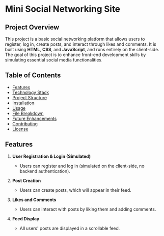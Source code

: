 # Mini Social Networking Site


## Project Overview


This project is a basic social networking platform that allows users to register, log in, create posts, and interact through likes and comments. It is built using **HTML**, **CSS**, and **JavaScript**, and runs entirely on the client-side. The goal of this project is to enhance front-end development skills by simulating essential social media functionalities.


## Table of Contents


- [Features](#features)
- [Technology Stack](#technology-stack)
- [Project Structure](#project-structure)
- [Installation](#installation)
- [Usage](#usage)
- [File Breakdown](#file-breakdown)
- [Future Enhancements](#future-enhancements)
- [Contributing](#contributing)
- [License](#license)


## Features


1. **User Registration & Login (Simulated)**
   - Users can register and log in (simulated on the client-side, no backend authentication).
   
2. **Post Creation**
   - Users can create posts, which will appear in their feed.
   
3. **Likes and Comments**
   - Users can interact with posts by liking them and adding comments.
   
4. **Feed Display**
   - All users' posts are displayed in a scrollable feed.


